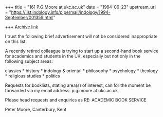 +++
title = "161 P.G.Moore at ukc.ac.uk"
date = "1994-09-23"
upstream_url = "https://list.indology.info/pipermail/indology/1994-September/001359.html"

+++
[Archive link](https://list.indology.info/pipermail/indology/1994-September/001359.html)



I trust the following brief advertisement will not be considered
inappropriate on this list.

A recently retired colleague is trying to start up a
second-hand book service for academics and students in the UK,
especially but not only in the following subject areas:

classics * history * indology & oriental * philosophy *
psychology * theology * religious studies * politics

Requests for booklists, stating area(s) of interest, can for
the moment be forwarded via my email address: p.g.moore at ukc.ac.uk

Please head requests and enquiries as  RE: ACADEMIC BOOK SERVICE

Peter Moore, Canterbury, Kent






